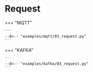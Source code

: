 # Request

=== "MQTT"

    ```
    --8<-- "examples/mqtt/03_request.py"
    ```

=== "KAFKA"

    ```
    --8<-- "examples/kafka/03_request.py"
    ```